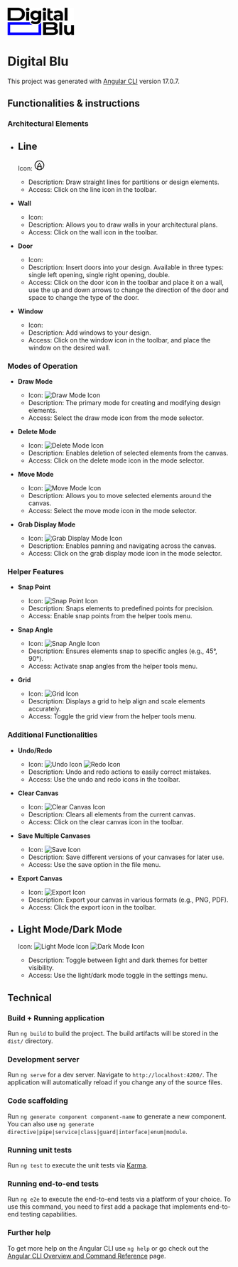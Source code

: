 <head>
<link rel="stylesheet"
  href="https://cdn.jsdelivr.net/gh/iconoir-icons/iconoir@main/css/iconoir.css"/>
</head>


<img src="src/assets/logo.png" alt="Logo" style="width: 150px; margin-top: 20px;">

# Digital Blu

This project was generated with [Angular CLI](https://github.com/angular/angular-cli) version 17.0.7.

## Functionalities & instructions

### Architectural Elements

- **Line**
    -
    Icon: <?xml version="1.0" encoding="UTF-8"?><svg width="24px" height="24px" stroke-width="1.5" viewBox="0 0 24 24" fill="none" xmlns="http://www.w3.org/2000/svg" color="#000000"><path d="M12 2C6.47715 2 2 6.47715 2 12C2 17.5228 6.47715 22 12 22C17.5228 22 22 17.5228 22 12C22 6.47715 17.5228 2 12 2Z" stroke="#000000" stroke-width="1.5" stroke-linecap="round" stroke-linejoin="round"></path><path d="M8 21.1679V14L12 7L16 14V21.1679" stroke="#000000" stroke-width="1.5" stroke-linecap="round" stroke-linejoin="round"></path><path d="M8 14C8 14 9.12676 15 10 15C10.8732 15 12 14 12 14C12 14 13.1268 15 14 15C14.8732 15 16 14 16 14" stroke="#000000" stroke-width="1.5" stroke-linecap="round" stroke-linejoin="round"></path></svg>
    - Description: Draw straight lines for partitions or design elements.
    - Access: Click on the line icon in the toolbar.


- **Wall**
    - Icon: <i class="iconoir iconoir-cube"></i>
    - Description: Allows you to draw walls in your architectural plans.
    - Access: Click on the wall icon in the toolbar.


- **Door**
    - Icon: <i class="iconoir iconoir-closet"></i>
    - Description: Insert doors into your design. Available in three types: single left opening, single right opening,
      double.
    - Access: Click on the door icon in the toolbar and place it on a wall, use the up and down arrows to change the
      direction of the door and space to change the type of the door.


- **Window**
    - Icon: <i class="iconoir iconoir-mirror"></i>
    - Description: Add windows to your design.
    - Access: Click on the window icon in the toolbar, and place the window on the desired wall.

### Modes of Operation

- **Draw Mode**
    - Icon: ![Draw Mode Icon](https://iconoir.com/icons/draw-mode.svg)
    - Description: The primary mode for creating and modifying design elements.
    - Access: Select the draw mode icon from the mode selector.

- **Delete Mode**
    - Icon: ![Delete Mode Icon](https://iconoir.com/icons/delete-mode.svg)
    - Description: Enables deletion of selected elements from the canvas.
    - Access: Click on the delete mode icon in the mode selector.

- **Move Mode**
    - Icon: ![Move Mode Icon](https://iconoir.com/icons/move-mode.svg)
    - Description: Allows you to move selected elements around the canvas.
    - Access: Select the move mode icon in the mode selector.

- **Grab Display Mode**
    - Icon: ![Grab Display Mode Icon](https://iconoir.com/icons/grab-display-mode.svg)
    - Description: Enables panning and navigating across the canvas.
    - Access: Click on the grab display mode icon in the mode selector.

### Helper Features

- **Snap Point**
    - Icon: ![Snap Point Icon](https://iconoir.com/icons/snap-point.svg)
    - Description: Snaps elements to predefined points for precision.
    - Access: Enable snap points from the helper tools menu.

- **Snap Angle**
    - Icon: ![Snap Angle Icon](https://iconoir.com/icons/snap-angle.svg)
    - Description: Ensures elements snap to specific angles (e.g., 45°, 90°).
    - Access: Activate snap angles from the helper tools menu.

- **Grid**
    - Icon: ![Grid Icon](https://iconoir.com/icons/grid.svg)
    - Description: Displays a grid to help align and scale elements accurately.
    - Access: Toggle the grid view from the helper tools menu.

### Additional Functionalities

- **Undo/Redo**
    - Icon: ![Undo Icon](https://iconoir.com/icons/undo.svg) ![Redo Icon](https://iconoir.com/icons/redo.svg)
    - Description: Undo and redo actions to easily correct mistakes.
    - Access: Use the undo and redo icons in the toolbar.

- **Clear Canvas**
    - Icon: ![Clear Canvas Icon](https://iconoir.com/icons/clear-canvas.svg)
    - Description: Clears all elements from the current canvas.
    - Access: Click on the clear canvas icon in the toolbar.

- **Save Multiple Canvases**
    - Icon: ![Save Icon](https://iconoir.com/icons/save.svg)
    - Description: Save different versions of your canvases for later use.
    - Access: Use the save option in the file menu.

- **Export Canvas**
    - Icon: ![Export Icon](https://iconoir.com/icons/export.svg)
    - Description: Export your canvas in various formats (e.g., PNG, PDF).
    - Access: Click the export icon in the toolbar.

- **Light Mode/Dark Mode**
  -
  Icon: ![Light Mode Icon](https://iconoir.com/icons/light-mode.svg) ![Dark Mode Icon](https://iconoir.com/icons/dark-mode.svg)
    - Description: Toggle between light and dark themes for better visibility.
    - Access: Use the light/dark mode toggle in the settings menu.

## Technical

### Build + Running application

Run `ng build` to build the project. The build artifacts will be stored in the `dist/` directory.

### Development server

Run `ng serve` for a dev server. Navigate to `http://localhost:4200/`. The application will automatically reload if you
change any of the source files.

### Code scaffolding

Run `ng generate component component-name` to generate a new component. You can also
use `ng generate directive|pipe|service|class|guard|interface|enum|module`.

### Running unit tests

Run `ng test` to execute the unit tests via [Karma](https://karma-runner.github.io).

### Running end-to-end tests

Run `ng e2e` to execute the end-to-end tests via a platform of your choice. To use this command, you need to first add a
package that implements end-to-end testing capabilities.

### Further help

To get more help on the Angular CLI use `ng help` or go check out
the [Angular CLI Overview and Command Reference](https://angular.io/cli) page.
